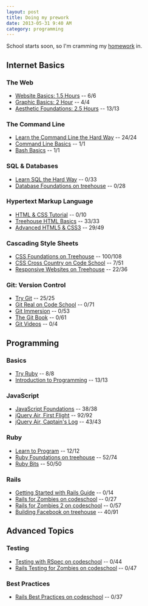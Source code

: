 ```yaml
---
layout: post
title: Doing my prework
date: 2013-05-31 9:40 AM
category: programming
---
```


School starts soon, so I'm cramming my [homework](http://prework.flatironschool.com) in.

## Internet Basics

### The Web

* [Website Basics: 1.5 Hours](http://teamtreehouse.com/library/websites/website-basics/website-basics) -- 6/6
* [Graphic Basics: 2 Hour](http://teamtreehouse.com/library/websites/technology-foundations/graphic-basics) -- 4/4
* [Aesthetic Foundations: 2.5 Hours](http://teamtreehouse.com/library/websites/aesthetic-foundations) -- 13/13

### The Command Line

* [Learn the Command Line the Hard Way](http://cli.learncodethehardway.org/book/) -- 24/24
* [Command Line Basics](http://blog.teamtreehouse.com/command-line-basics) -- 1/1
* [Bash Basics](https://gist.github.com/a8a7ca963e37e0b108b9) -- 1/1

### SQL & Databases

* [Learn SQL the Hard Way](http://sql.learncodethehardway.org/book/) -- 0/33
* [Database Foundations on treehouse](http://teamtreehouse.com/library/programming/database-foundations) -- 0/28

### Hypertext Markup Language

* [HTML & CSS Tutorial](http://learn.shayhowe.com/html-css/) -- 0/10
* [Treehouse HTML Basics](http://teamtreehouse.com/library/websites/html) -- 33/33
* [Advanced HTML5 & CSS3](http://www.codeschool.com/courses/functional-html5-css3) -- 29/49

### Cascading Style Sheets

* [CSS Foundations on Treehouse](http://teamtreehouse.com/library/websites/css-foundations-2) -- 100/108
* [CSS Cross Country on Code School](http://www.codeschool.com/courses/css-cross-country) -- 7/51
* [Responsive Websites on Treehouse](http://teamtreehouse.com/library/websites/build-a-responsive-website/) -- 22/36

### Git: Version Control

* [Try Git](http://www.codeschool.com/courses/try-git) -- 25/25
* [Git Real on Code School](http://www.codeschool.com/courses/git-real) -- 0/71
* [Git Immersion](http://gitimmersion.com/) -- 0/53
* [The Git Book](http://git-scm.com/book) -- 0/61
* [Git Videos](http://git-scm.com/videos) -- 0/4

## Programming

### Basics

* [Try Ruby](http://www.codeschool.com/courses/try-ruby) -- 8/8
* [Introduction to Programming](http://teamtreehouse.com/library/programming-2/introduction-to-programming) -- 13/13

###  JavaScript

* [JavaScript Foundations](http://teamtreehouse.com/library/websites/javascript-foundations) -- 38/38
* [jQuery Air, First Flight](http://www.codeschool.com/courses/jquery-air-first-flight) -- 92/92
* [jQuery Air, Captain's Log](http://www.codeschool.com/courses/jquery-air-captains-log) -- 43/43

### Ruby

* [Learn to Program](http://pine.fm/LearnToProgram/) -- 12/12
* [Ruby Foundations on treehouse](http://teamtreehouse.com/library/programming-2/ruby-foundations) -- 52/74
* [Ruby Bits](http://www.codeschool.com/courses/ruby-bits) -- 50/50

### Rails

* [Getting Started with Rails Guide](http://guides.rubyonrails.org/getting_started.html) -- 0/14
* [Rails for Zombies on codeschool](http://www.codeschool.com/courses/rails-for-zombies-redux) -- 0/27
* [Rails for Zombies 2 on codeschool](http://www.codeschool.com/courses/rails-for-zombies-2) -- 0/57
* [Building Facebook on treehouse](http://teamtreehouse.com/library/programming-2/build-a-simple-version-of-facebook) -- 40/91

## Advanced Topics

### Testing

* [Testing with RSpec on codeschool](http://www.codeschool.com/courses/testing-with-rspec) -- 0/44
* [Rails Testing for Zombies on codeschool](http://www.codeschool.com/courses/rails-testing-for-zombies) -- 0/47

### Best Practices

* [Rails Best Practices on codeschool](http://www.codeschool.com/courses/rails-best-practices) -- 0/37